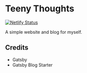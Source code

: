 # Teeny Thoughts

[![Netlify Status](https://api.netlify.com/api/v1/badges/735ba5f7-befe-40dd-a188-04147baed2e8/deploy-status)](https://app.netlify.com/sites/teeny-thoughts/deploys)

A simple website and blog for myself.

## Credits

- Gatsby
- Gatsby Blog Starter
